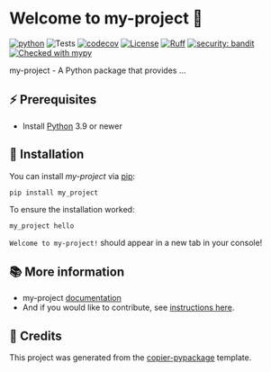 # Welcome to my-project 👋

[![python](https://img.shields.io/badge/python-3.9%2B-blue)](https://www.python.org)
![Tests](https://github.com/mitasse/my-project/actions/workflows/ci.yml/badge.svg)
[![codecov](https://codecov.io/gh/mitasse/my-project/graph/badge.svg)](https://codecov.io/gh/mitasse/my-project)
[![License](https://img.shields.io/badge/license-MIT-green)](LICENSE)
[![Ruff](https://img.shields.io/endpoint?url=https://raw.githubusercontent.com/astral-sh/ruff/main/assets/badge/v2.json)](https://github.com/astral-sh/ruff)
[![security: bandit](https://img.shields.io/badge/security-bandit-yellow.svg)](https://github.com/PyCQA/bandit)
[![Checked with mypy](http://www.mypy-lang.org/static/mypy_badge.svg)](http://mypy-lang.org/)

my-project - A Python package that provides ...

## ⚡ Prerequisites

- Install [Python](https://www.python.org/) 3.9 or newer

## 🚀 Installation

You can install _my-project_ via [pip]:

```commandline
pip install my_project
```

To ensure the installation worked:

```commandline
my_project hello
```

`Welcome to my-project!` should appear in a new tab in your console!

[pip]: https://pypi.org/project/pip/

## 📚 More information

- my-project [documentation](https://github.com/pages/janedoe/my-project/)
- And if you would like to contribute, see [instructions here].

[instructions here]: CONTRIBUTING.md

## 📌 Credits

This project was generated from the [copier-pypackage] template.

[copier-pypackage]: https://github.com/mitasse/copier-pypackage
